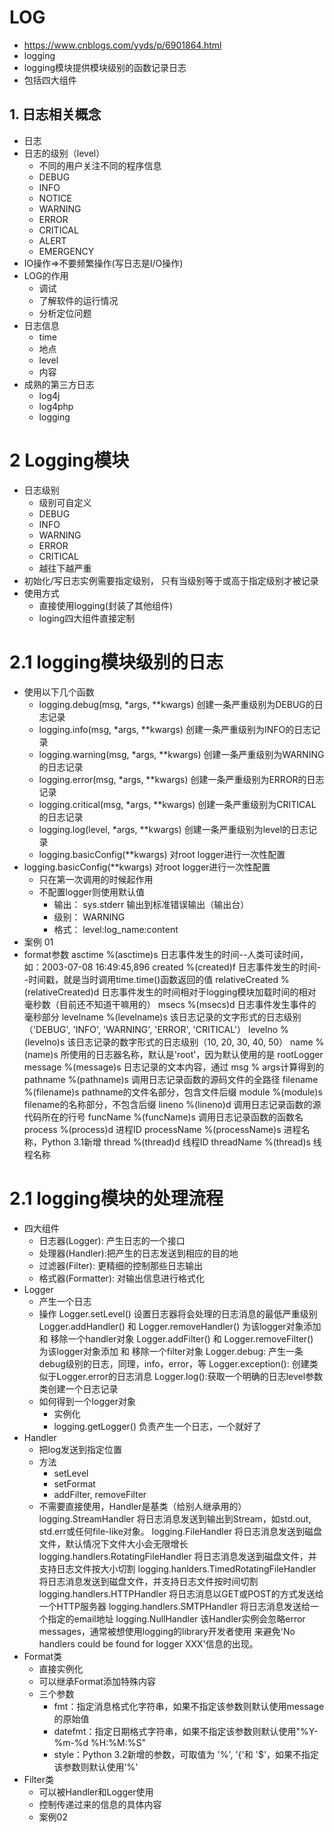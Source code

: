 # LOG
- https://www.cnblogs.com/yyds/p/6901864.html
- logging
- logging模块提供模块级别的函数记录日志
- 包括四大组件
## 1. 日志相关概念
- 日志
- 日志的级别（level） 
    - 不同的用户关注不同的程序信息
    - DEBUG
    - INFO
    - NOTICE
    - WARNING
    - ERROR
    - CRITICAL
    - ALERT
    - EMERGENCY
- IO操作=>不要频繁操作(写日志是I/O操作)
- LOG的作用 
    - 调试
    - 了解软件的运行情况
    - 分析定位问题
- 日志信息 
    - time
    - 地点
    - level
    - 内容
- 成熟的第三方日志 
    - log4j
    - log4php
    - logging
# 2 Logging模块
- 日志级别 
    - 级别可自定义
    - DEBUG
    - INFO
    - WARNING
    - ERROR
    - CRITICAL
    - 越往下越严重
- 初始化/写日志实例需要指定级别， 只有当级别等于或高于指定级别才被记录
- 使用方式 
    - 直接使用logging(封装了其他组件)
    - loging四大组件直接定制
# 2.1 logging模块级别的日志
- 使用以下几个函数
    - logging.debug(msg, *args, **kwargs) 创建一条严重级别为DEBUG的日志记录
    - logging.info(msg, *args, **kwargs) 创建一条严重级别为INFO的日志记录
    - logging.warning(msg, *args, **kwargs) 创建一条严重级别为WARNING的日志记录
    - logging.error(msg, *args, **kwargs) 创建一条严重级别为ERROR的日志记录
    - logging.critical(msg, *args, **kwargs) 创建一条严重级别为CRITICAL的日志记录
    - logging.log(level, *args, **kwargs) 创建一条严重级别为level的日志记录
    - logging.basicConfig(**kwargs) 对root logger进行一次性配置
- logging.basicConfig(**kwargs) 对root logger进行一次性配置
    - 只在第一次调用的时候起作用
    - 不配置logger则使用默认值 
        - 输出： sys.stderr 输出到标准错误输出（输出台）
        - 级别： WARNING
        - 格式： level:log_name:content
- 案例 01
- format参数
  asctime 	%(asctime)s 	日志事件发生的时间--人类可读时间，如：2003-07-08 16:49:45,896
  created 	%(created)f 	日志事件发生的时间--时间戳，就是当时调用time.time()函数返回的值
  relativeCreated 	%(relativeCreated)d 	日志事件发生的时间相对于logging模块加载时间的相对毫秒数（目前还不知道干嘛用的）
  msecs 	%(msecs)d 	日志事件发生事件的毫秒部分
  levelname 	%(levelname)s 	该日志记录的文字形式的日志级别（'DEBUG', 'INFO', 'WARNING', 'ERROR', 'CRITICAL'）
  levelno 	%(levelno)s 	该日志记录的数字形式的日志级别（10, 20, 30, 40, 50）
  name 	%(name)s 	所使用的日志器名称，默认是'root'，因为默认使用的是 rootLogger
  message 	%(message)s 	日志记录的文本内容，通过 msg % args计算得到的
  pathname 	%(pathname)s 	调用日志记录函数的源码文件的全路径
  filename 	%(filename)s 	pathname的文件名部分，包含文件后缀
  module 	%(module)s 	filename的名称部分，不包含后缀
  lineno 	%(lineno)d 	调用日志记录函数的源代码所在的行号
  funcName 	%(funcName)s 	调用日志记录函数的函数名
  process 	%(process)d 	进程ID
  processName 	%(processName)s 	进程名称，Python 3.1新增
  thread 	%(thread)d 	线程ID
  threadName 	%(thread)s 	线程名称 
# 2.1 logging模块的处理流程
- 四大组件
    - 日志器(Logger): 产生日志的一个接口
    - 处理器(Handler):把产生的日志发送到相应的目的地
    - 过滤器(Filter): 更精细的控制那些日志输出
    - 格式器(Formatter): 对输出信息进行格式化
- Logger
    - 产生一个日志
    - 操作
    Logger.setLevel() 	设置日志器将会处理的日志消息的最低严重级别
    Logger.addHandler() 和 Logger.removeHandler() 	为该logger对象添加 和 移除一个handler对象
    Logger.addFilter() 和 Logger.removeFilter() 	为该logger对象添加 和 移除一个filter对象
    Logger.debug: 产生一条debug级别的日志，同理，info，error，等
    Logger.exception(): 创建类似于Logger.error的日志消息
    Logger.log():获取一个明确的日志level参数类创建一个日志记录
    - 如何得到一个logger对象
        - 实例化
        - logging.getLogger() 负责产生一个日志，一个就好了
- Handler
    - 把log发送到指定位置
    - 方法
        - setLevel
        - setFormat
        - addFilter, removeFilter
    - 不需要直接使用，Handler是基类（给别人继承用的）
  logging.StreamHandler 	将日志消息发送到输出到Stream，如std.out, std.err或任何file-like对象。
  logging.FileHandler 	将日志消息发送到磁盘文件，默认情况下文件大小会无限增长
  logging.handlers.RotatingFileHandler 	将日志消息发送到磁盘文件，并支持日志文件按大小切割
  logging.hanlders.TimedRotatingFileHandler 	将日志消息发送到磁盘文件，并支持日志文件按时间切割
  logging.handlers.HTTPHandler 	将日志消息以GET或POST的方式发送给一个HTTP服务器
  logging.handlers.SMTPHandler 	将日志消息发送给一个指定的email地址
  logging.NullHandler 	该Handler实例会忽略error messages，通常被想使用logging的library开发者使用
  来避免'No handlers could be found for logger XXX'信息的出现。
- Format类
    - 直接实例化
    - 可以继承Format添加特殊内容
    - 三个参数 
        - fmt：指定消息格式化字符串，如果不指定该参数则默认使用message的原始值
        - datefmt：指定日期格式字符串，如果不指定该参数则默认使用"%Y-%m-%d %H:%M:%S"
        - style：Python 3.2新增的参数，可取值为 '%', '{'和 '$'，如果不指定该参数则默认使用'%'
- Filter类
    - 可以被Handler和Logger使用
    - 控制传递过来的信息的具体内容
    - 案例02